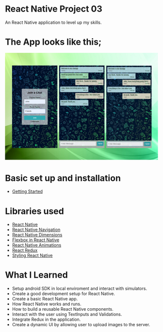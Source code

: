 # React Native Project 03

An React Native application to level up my skills.

# The App looks like this;

![Screenshot](public/img/screen.png)

# Basic set up and installation

* [Getting Started](https://facebook.github.io/react-native/docs/getting-started)

# Libraries used

* [React Native](https://facebook.github.io/react-native/)
* [React Native Navigation](https://wix.github.io/react-native-navigation/#/)
* [React Native Dimensions](https://facebook.github.io/react-native/docs/height-and-width.html)
* [Flexbox in React Native](https://facebook.github.io/react-native/docs/flexbox.html)
* [React Native Animations](https://facebook.github.io/react-native/docs/animations.html)
* [React Redux](https://react-redux.js.org/)
* [Styling React Native](https://github.com/vhpoet/react-native-styling-cheat-sheet)


# What I Learned

* Setup android SDK in local enviroment and interact with simulators.
* Create a good development setup for React Native.
* Create a basic React Native app.
* How React Native works and runs.
* How to build a reusable React Native components.
* Interact with the user using TextInputs and Validations.
* Integrate Redux in the application.
* Create a dynamic UI by allowing user to upload images to the server.<br>

